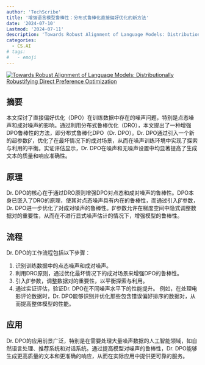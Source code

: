 ```yaml
---
author: 'TechScribe'
title: '增强语言模型鲁棒性：分布式鲁棒化直接偏好优化的新方法'
date: '2024-07-10'
Lastmod: '2024-07-11'
description: 'Towards Robust Alignment of Language Models: Distributionally Robustifying Direct Preference Optimization'
categories:
  - CS.AI
# tags:
#   - emoji
---
```


[![Towards Robust Alignment of Language Models: Distributionally Robustifying Direct Preference Optimization](https://arxiv-research-1301205113.cos.ap-guangzhou.myqcloud.com/images/2407.07880v1.pdf_0.jpg)](https://arxiv.org/abs/2407.07880v1)

## 摘要

本文探讨了直接偏好优化（DPO）在训练数据中存在的噪声问题，特别是点态噪声和成对噪声的影响。通过利用分布式鲁棒优化（DRO），本文提出了一种增强DPO鲁棒性的方法，即分布式鲁棒化DPO（Dr. DPO）。Dr. DPO通过引入一个新的超参数β′，优化了在最坏情况下的成对场景，从而在噪声训练环境中实现了探索与利用的平衡。实证评估显示，Dr. DPO在噪声和无噪声设置中均显著提高了生成文本的质量和响应准确性。<!--more-->

## 原理

Dr. DPO的核心在于通过DRO原则增强DPO对点态和成对噪声的鲁棒性。DPO本身已嵌入了DRO的原理，使其对点态噪声具有内在的鲁棒性，而通过引入β′参数，Dr. DPO进一步优化了对成对噪声的鲁棒性。β′参数允许在梯度空间中隐式调整数据对的重要性，从而在不进行显式噪声估计的情况下，增强模型的鲁棒性。

## 流程

Dr. DPO的工作流程包括以下步骤：
1. 识别训练数据中的点态噪声和成对噪声。
2. 利用DRO原则，通过优化最坏情况下的成对场景来增强DPO的鲁棒性。
3. 引入β′参数，调整数据对的重要性，以平衡探索与利用。
4. 通过实证评估，验证Dr. DPO在不同噪声水平下的性能提升。
例如，在处理电影评论数据时，Dr. DPO能够识别并优化那些包含错误偏好排序的数据对，从而提高整体模型的性能。

## 应用

Dr. DPO的应用前景广泛，特别是在需要处理大量噪声数据的人工智能领域，如自然语言处理、推荐系统和对话系统。通过提高模型对噪声的鲁棒性，Dr. DPO能够生成更高质量的文本和更准确的响应，从而在实际应用中提供更可靠的服务。